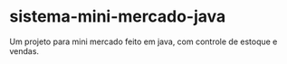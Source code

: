 # sistema-mini-mercado-java
Um projeto para mini mercado feito em java, com controle de estoque e vendas.
